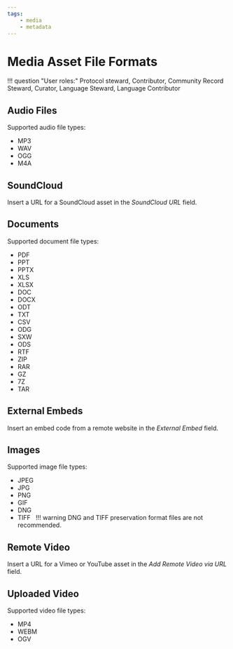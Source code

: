 ```yaml
---
tags: 
    - media
    - metadata
---
```

# Media Asset File Formats

!!! question "User roles:"
    Protocol steward, Contributor, Community Record Steward, Curator, Language Steward, Language Contributor

## Audio Files 

Supported audio file types: 

- MP3
- WAV
- OGG
- M4A 

## SoundCloud 

Insert a URL for a SoundCloud asset in the *SoundCloud URL* field.  

## Documents 

Supported document file types: 

- PDF
- PPT
- PPTX
- XLS
- XLSX
- DOC
- DOCX
- ODT
- TXT
- CSV
- ODG
- SXW
- ODS
- RTF
- ZIP
- RAR
- GZ
- 7Z
- TAR 

## External Embeds 

Insert an embed code from a remote website in the *External Embed* field.  

## Images 

Supported image file types: 

- JPEG
- JPG
- PNG
- GIF
- DNG
- TIFF
  
!!! warning 
	DNG and TIFF preservation format files are not recommended. 

## Remote Video 

Insert a URL for a Vimeo or YouTube asset in the *Add Remote Video via URL* field.   

## Uploaded Video 

Supported video file types: 

- MP4
- WEBM
- OGV
